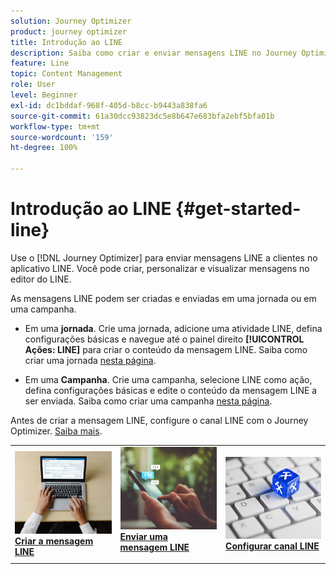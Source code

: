 ```yaml
---
solution: Journey Optimizer
product: journey optimizer
title: Introdução ao LINE
description: Saiba como criar e enviar mensagens LINE no Journey Optimizer
feature: Line
topic: Content Management
role: User
level: Beginner
exl-id: dc1bddaf-968f-405d-b8cc-b9443a838fa6
source-git-commit: 61a30dcc93823dc5e8b647e683bfa2ebf5bfa01b
workflow-type: tm+mt
source-wordcount: '159'
ht-degree: 100%

---
```


# Introdução ao LINE {#get-started-line}

Use o [!DNL Journey Optimizer] para enviar mensagens LINE a clientes no aplicativo LINE. Você pode criar, personalizar e visualizar mensagens no editor do LINE.

As mensagens LINE podem ser criadas e enviadas em uma jornada ou em uma campanha. 

* Em uma **jornada**. Crie uma jornada, adicione uma atividade LINE, defina configurações básicas e navegue até o painel direito **[!UICONTROL Ações: LINE]** para criar o conteúdo da mensagem LINE. Saiba como criar uma jornada [nesta página](../building-journeys/journey-gs.md).

* Em uma **Campanha**. Crie uma campanha, selecione LINE como ação, defina configurações básicas e edite o conteúdo da mensagem LINE a ser enviada. Saiba como criar uma campanha [nesta página](../campaigns/create-campaign.md#configure).

Antes de criar a mensagem LINE, configure o canal LINE com o Journey Optimizer. [Saiba mais](line-configuration.md).

<table style="table-layout:fixed"><tr style="border: 0;">
<td>
<a href="create-line.md">
<img alt="Cliente potencial" src="../assets/do-not-localize/sms-create.jpeg">
</a>
<div><a href="create-line.md"><strong>Criar a mensagem LINE</strong>
</div>
</td>
<td>
<a href="send-line.md">
<img alt="Pouco frequente" src="../assets/do-not-localize/sms-sending.jpg">
</a>
<div>
<a href="send-line.md"><strong>Enviar uma mensagem LINE</strong></a>
</div>
<p></td>
<td>
<a href="line-configuration.md">
<img alt="Pouco frequente" src="../assets/do-not-localize/inapp-config.jpg">
<div>
<a href="line-configuration.md"><strong>Configurar canal LINE</strong>
</a>
</div>
</td>
</tr></table>
